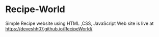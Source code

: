 # Recipe-World
Simple Recipe website using HTML ,CSS, JavaScript
Web site is live at https://deveshh07.github.io/RecipeWorld/

